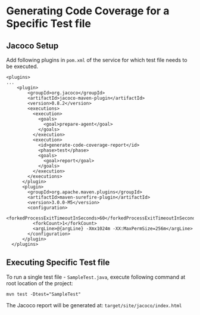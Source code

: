 # Generating Code Coverage for a Specific Test file
## Jacoco Setup
Add following plugins in `pom.xml` of the service for which test file needs
to be executed.
```
<plugins>
...
    <plugin>
        <groupId>org.jacoco</groupId>
        <artifactId>jacoco-maven-plugin</artifactId>
        <version>0.8.2</version>
        <executions>
          <execution>
            <goals>
              <goal>prepare-agent</goal>
            </goals>
          </execution>
          <execution>
            <id>generate-code-coverage-report</id>
            <phase>test</phase>
            <goals>
              <goal>report</goal>
            </goals>
          </execution>
        </executions>
      </plugin>
      <plugin>
        <groupId>org.apache.maven.plugins</groupId>
        <artifactId>maven-surefire-plugin</artifactId>
        <version>3.0.0-M5</version>
        <configuration>
          <forkedProcessExitTimeoutInSeconds>60</forkedProcessExitTimeoutInSeconds>
          <forkCount>1</forkCount>
          <argLine>@{argLine} -Xmx1024m -XX:MaxPermSize=256m</argLine>
        </configuration>
      </plugin>
  </plugins>
```

## Executing Specific Test file
To run a single test file - `SampleTest.java`, execute following command at
root location of the project:
```
mvn test -Dtest="SampleTest"
```
The Jacoco report will be generated at: `target/site/jacoco/index.html`
